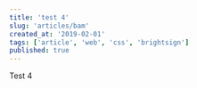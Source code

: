 ```yaml
---
title: 'test 4'
slug: 'articles/bam'
created_at: '2019-02-01'
tags: ['article', 'web', 'css', 'brightsign']
published: true
---
```


Test 4